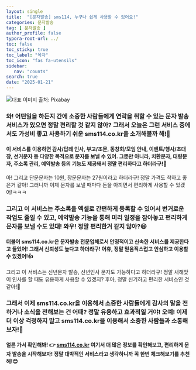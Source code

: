 ```yaml
---
layout: single
title:  "[문자발송] sms114, 누구나 쉽게 사용할 수 있어요!"
categories: 문자발송
tag: [ 문자발송 ]
author_profile: false
typora-root-url: ../
toc: false
toc_sticky: true
toc_label: "목차"
toc_icon: "fas fa-utensils"
sidebar:
   nav: "counts"
search: true
date: "2025-01-21"
---
```


![대표 이미지](https://pixabay.com/get/g8fa73a0b9efaae45b268f701418a6c91ee736415c4bc00e100c9fd851be5950df2ccbbf440f721543757690633683027ce860cfb56234a57269e74af4a457961_640.jpg) 출처: Pixabay <!-- Markdown 이미지 삽입 -->

### 와! 어떤일을 하든지 간에 소중한 사람들에게 연락을 취할 수 있는 문자 발송 서비스가 있으면 정말 편리할 것 같지 않아? 그래서 오늘은 그런 서비스 중에서도 가성비 좋고 사용하기 쉬운 sms114.co.kr을 소개해볼까 해!🌟

#### 이 서비스를 이용하면 감사/답례 인사, 부고/조문, 동창회/모임 안내, 이벤트/행사/초대장, 선거문자 등 다양한 목적으로 문자를 보낼 수 있어. 그뿐만 아니라, 치환문자, 대량문자, 주소록 관리, 예약발송 등의 기능도 제공돼서 정말 편리하다고 하더라구!📱

아! 그리고 단문문자는 10원, 장문문자는 27원이라고 하더라구! 정말 가격도 착하고 좋은거 같아! 그러니까 이제 문자를 보낼 때마다 돈을 아끼면서 편리하게 사용할 수 있겠어!ㅋㅋㅋ

### 그리고 이 서비스는 주소록을 엑셀로 간편하게 등록할 수 있어서 번거로운 작업도 줄일 수 있고, 예약발송 기능을 통해 미리 일정을 잡아놓고 편리하게 문자를 보낼 수도 있대! 와우! 정말 편리한거 같지 않아?😄

#### 더불어 sms114.co.kr은 문자발송 전문업체로서 안정적이고 신속한 서비스를 제공한다고 들었어! 그래서 신뢰성도 높다고 하더라구! 어휴, 정말 믿음직스럽고 안심하고 이용할 수 있겠어!👍

그리고 이 서비스는 신년문자 발송, 신년인사 문자도 가능하다고 하더라구! 정말 새해맞이 인사를 할 때도 유용하게 사용할 수 있겠지? 후아, 정말 신기하고 편리한 서비스인 것 같아!🎉

### 그래서 이제 sms114.co.kr을 이용해서 소중한 사람들에게 감사의 말을 전하거나 소식을 전해보는 건 어때? 정말 유용하고 효과적일 거야! 오예! 이제 더 이상 걱정하지 말고 sms114.co.kr을 이용해서 소중한 사람들과 소통해보자!💬

#### 얼른 가서 확인해봐! 👉 [sms114.co.kr](https://www.sms114.co.kr) 여기서 더 많은 정보를 확인해보고, 편리하게 문자 발송을 시작해보자! 정말 대박적인 서비스라고 생각하니까 꼭 한번 체크해보기를 추천해!😊
